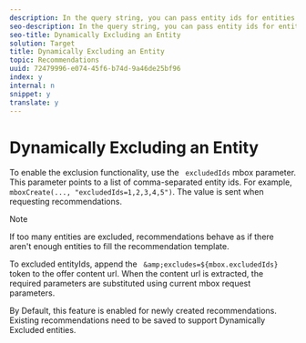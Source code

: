 ```yaml
---
description: In the query string, you can pass entity ids for entities that you want to exclude from your recommendations. For example, you might want to exclude items that are already in the shopping cart.
seo-description: In the query string, you can pass entity ids for entities that you want to exclude from your recommendations. For example, you might want to exclude items that are already in the shopping cart.
seo-title: Dynamically Excluding an Entity
solution: Target
title: Dynamically Excluding an Entity
topic: Recommendations
uuid: 72479996-e074-45f6-b74d-9a46de25bf96
index: y
internal: n
snippet: y
translate: y
---
```


# Dynamically Excluding an Entity

To enable the exclusion functionality, use the ` excludedIds` mbox parameter. This parameter points to a list of comma-separated entity ids. For example, ` mboxCreate(..., "excludedIds=1,2,3,4,5")`. The value is sent when requesting recommendations. 


>[!NOTE]
>
>If too many entities are excluded, recommendations behave as if there aren't enough entities to fill the recommendation template.



To excluded entityIds, append the ` &amp;excludes=${mbox.excludedIds}` token to the offer content url. When the content url is extracted, the required parameters are substituted using current mbox request parameters. 

By Default, this feature is enabled for newly created recommendations. Existing recommendations need to be saved to support Dynamically Excluded entities. 
